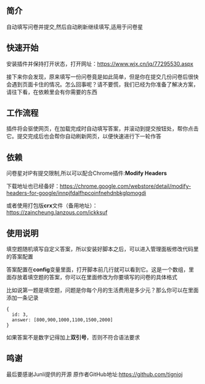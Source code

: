 ## 简介

自动填写问卷并提交,然后自动刷新继续填写,适用于问卷星

## 快速开始

安装插件并保持打开状态，打开网址：https://www.wjx.cn/jq/77295530.aspx

接下来你会发现，原来填写一份问卷竟是如此简单，但是你在提交几份问卷后很快会遇到页面卡住的情况。怎么回事呢？请不要慌，我们已经为你准备了解决方案，请往下看，在依赖里会有你需要的东西

## 工作流程

插件将会驱使网页，在加载完成时自动填写答案，并滚动到提交按钮处，帮你点击它。提交完成后也会帮你自动刷新网页，以便快速进行下一轮作答

## 依赖

问卷星对IP有提交限制,所以可以配合Chrome插件:**Modify Headers**

下载地址也已经备好：https://chrome.google.com/webstore/detail/modify-headers-for-google/innpjfdalfhpcoinfnehdnbkglpmogdi

或者使用打包版**crx**文件（备用地址）：https://zaincheung.lanzous.com/ickksuf

## 使用说明

填空题随机填写自定义答案，所以安装好脚本之后，可以进入管理面板修改代码里的答案配置

答案配置在**config**变量里面，打开脚本前几行就可以看到它。这是一个数组，里面存放着填空题的答案，你可以在里面修改为你要填写的问卷的具体格式

比如说第一题是填空题，问题是你每个月的生活费用是多少元？那么你可以在里面添加一条记录

```
{
  id: 3, 
  answer: [800,900,1000,1100,1500,2000]
}
```

如果答案不是数字记得加上**双引号**，否则不符合语法要求

## 鸣谢

最后要感谢Junli提供的开源 原作者GitHub地址:https://github.com/tignioj
